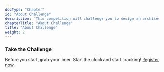 ```yaml
---
docType: "Chapter"
id: "About Challenge"
description: "This competition will challenge you to design an architecture diagram that demonstrates how Jaeger can be used to trace requests across a complex microservices architecture. You'll learn how to instrument your code, how to collect and analyze trace data, and how to visualize and interpret the results."
chapterTitle: "About Challenge"
title: "About Challenge"
weight: 2
---
```


### Take the Challenge

Before you start, grab your timer. Start the clock and start cracking!
[Register now](https://cloud.layer5.io/)
